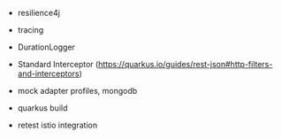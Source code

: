 - resilience4j
- tracing
- DurationLogger
- Standard Interceptor (https://quarkus.io/guides/rest-json#http-filters-and-interceptors)  

- mock adapter profiles, mongodb

- quarkus build
                      
- retest istio integration
